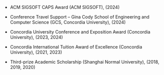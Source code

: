 - ACM SIGSOFT CAPS Award (ACM SIGSOFT), (2024)

- Conference Travel Support – Gina Cody School of Engineering and Computer Science (GCS, Concordia University), (2024)

- Concordia University Conference and Exposition Award (Concordia University), (2023, 2024)

- Concordia International Tuition Award of Excellence (Concordia University), (2021, 2023)

- Third-prize Academic Scholarship (Shanghai Normal University), (2018, 2019, 2020)
